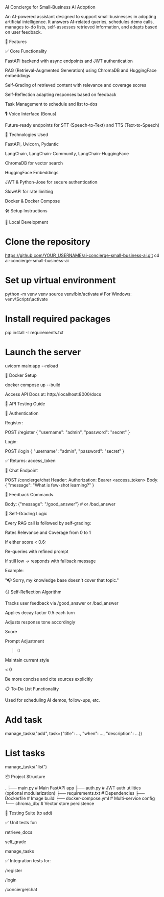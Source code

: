 AI Concierge for Small-Business AI Adoption

An AI-powered assistant designed to support small businesses in adopting artificial intelligence. It answers AI-related queries, schedules demo calls, manages to-do lists, self-assesses retrieved information, and adapts based on user feedback.

🚀 Features

✅ Core Functionality

FastAPI backend with async endpoints and JWT authentication

RAG (Retrieval-Augmented Generation) using ChromaDB and HuggingFace embeddings

Self-Grading of retrieved content with relevance and coverage scores

Self-Reflection adapting responses based on feedback

Task Management to schedule and list to-dos

🎙 Voice Interface (Bonus)

Future-ready endpoints for STT (Speech-to-Text) and TTS (Text-to-Speech)

🧠 Technologies Used

FastAPI, Uvicorn, Pydantic

LangChain, LangChain-Community, LangChain-HuggingFace

ChromaDB for vector search

HuggingFace Embeddings

JWT & Python-Jose for secure authentication

SlowAPI for rate limiting

Docker & Docker Compose

🛠️ Setup Instructions

🔧 Local Development

# Clone the repository
https://github.com/YOUR_USERNAME/ai-concierge-small-business-ai.git
cd ai-concierge-small-business-ai

# Set up virtual environment
python -m venv venv
source venv/bin/activate  # For Windows: venv\Scripts\activate

# Install required packages
pip install -r requirements.txt

# Launch the server
uvicorn main:app --reload

🐳 Docker Setup

docker compose up --build

Access API Docs at: http://localhost:8000/docs

🧪 API Testing Guide

🔐 Authentication

Register:

POST /register
{
  "username": "admin",
  "password": "secret"
}

Login:

POST /login
{
  "username": "admin",
  "password": "secret"
}

✅ Returns: access_token

💬 Chat Endpoint

POST /concierge/chat
Header: Authorization: Bearer <access_token>
Body: {
  "message": "What is few-shot learning?"
}

🧠 Feedback Commands

Body: {"message": "/good_answer"}  # or /bad_answer

🤖 Self-Grading Logic

Every RAG call is followed by self-grading:

Rates Relevance and Coverage from 0 to 1

If either score < 0.6:

Re-queries with refined prompt

If still low → responds with fallback message

Example:

"📭 Sorry, my knowledge base doesn't cover that topic."

🪞 Self-Reflection Algorithm

Tracks user feedback via /good_answer or /bad_answer

Applies decay factor 0.5 each turn

Adjusts response tone accordingly

Score

Prompt Adjustment

> 0

Maintain current style

< 0

Be more concise and cite sources explicitly

📋 To-Do List Functionality

Used for scheduling AI demos, follow-ups, etc.

# Add task
manage_tasks("add", task={"title": ..., "when": ..., "description": ...})

# List tasks
manage_tasks("list")

📦 Project Structure

.
├── main.py                    # Main FastAPI app
├── auth.py                   # JWT auth utilities (optional modularization)
├── requirements.txt          # Dependencies
├── Dockerfile                # Image build
├── docker-compose.yml        # Multi-service config
└── chroma_db/                # Vector store persistence

🧪 Testing Suite (to add)

✅ Unit tests for:

retrieve_docs

self_grade

manage_tasks

✅ Integration tests for:

/register

/login

/concierge/chat
